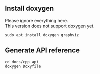 ## Install doxygen
Please ignore everything here.  
This version does not support doxygen yet.  
```
sudo apt install doxygen graphviz
```
## Generate API reference
```
cd docs/cpp_api
doxygen Doxyfile

```